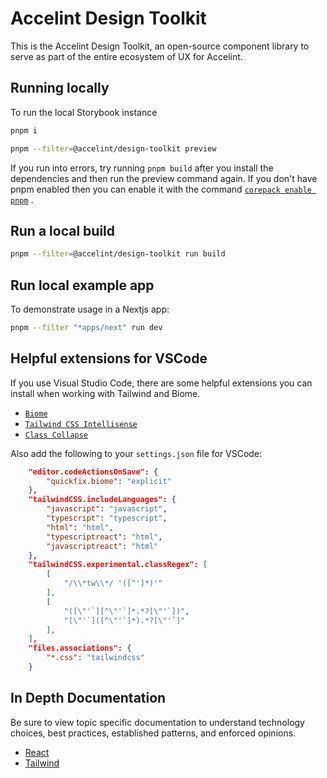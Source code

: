 # Accelint Design Toolkit

This is the Accelint Design Toolkit, an open-source component library to serve as part of the entire ecosystem of UX for Accelint.

## Running locally

To run the local Storybook instance

```bash
pnpm i

pnpm --filter=@accelint/design-toolkit preview
```

If you run into errors, try running
`pnpm build` after you install the dependencies and then run the preview command again. If you don't have pnpm enabled then you can enable it with the command
[`corepack enable pnpm`](https://pnpm.io/installation#using-corepack) .

## Run a local build

```bash
pnpm --filter=@accelint/design-toolkit run build
```

## Run local example app

To demonstrate usage in a Nextjs app:

```bash
pnpm --filter "*apps/next" run dev
```

## Helpful extensions for VSCode

If you use Visual Studio Code, there are some helpful extensions you can install when working with Tailwind and Biome.

- [`Biome`](https://marketplace.visualstudio.com/items/?itemName=biomejs.biome)
- [`Tailwind CSS Intellisense`](https://marketplace.visualstudio.com/items/?itemName=bradlc.vscode-tailwindcss)
- [`Class Collapse`](https://marketplace.visualstudio.com/items/?itemName=Etsi0.class-collapse)

Also add the following to your `settings.json` file for VSCode:

```json
    "editor.codeActionsOnSave": {
        "quickfix.biome": "explicit"
    },
    "tailwindCSS.includeLanguages": {
        "javascript": "javascript",
        "typescript": "typescript",
        "html": "html",
        "typescriptreact": "html",
        "javascriptreact": "html"
    },
    "tailwindCSS.experimental.classRegex": [
        [
            "/\\*tw\\*/ '([^']*)'"
        ],
        [
            "([\"'`][^\"'`]*.*?[\"'`])",
            "[\"'`]([^\"'`]*).*?[\"'`]"
        ],
    ],
    "files.associations": {
        "*.css": "tailwindcss"
    }
```

## In Depth Documentation

Be sure to view topic specific documentation to understand technology choices, best practices, established patterns, and enforced opinions.

- [React](./src/documentation/react.md)
- [Tailwind](./src/documentation/tailwind.md)
